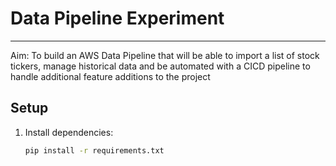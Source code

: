 # Data Pipeline Experiment
-----------------------------------------------------------
Aim: To build an AWS Data Pipeline that will be able to import a list of stock tickers, manage historical data and be automated with a CICD pipeline to handle additional feature additions to the project


## Setup  
1. Install dependencies:  
   ```bash
   pip install -r requirements.txt